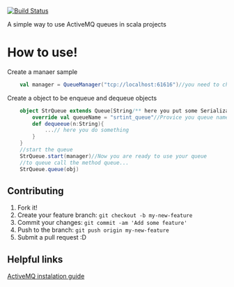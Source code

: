 [![Build Status](https://travis-ci.org/mateusfreira/activemq-scala-util.svg?branch=master)](https://travis-ci.org/mateusfreira/activemq-scala-util)

A simple way to use ActiveMQ queues in scala projects

# How to use!
Create a manaer sample
```scala
    val manager = QueueManager("tcp://localhost:61616")//you need to change tcp://localhost:61616 by you activeMe server url.
```
Create a object to be enqueue and dequeue objects

```scala
    object StrQueue extends Queue[String/** here you put some Serializable class(can be a case class)*/]{
        override val queueName = "srtint_queue"//Provice you queue name
        def dequeeue(n:String){
            ...// here you do something
        }
    }
    //start the queue
    StrQueue.start(manager)//Now you are ready to use your queue
    //to queue call the method queue...
    StrQueue.queue(obj)
```

## Contributing
1. Fork it!
2. Create your feature branch: `git checkout -b my-new-feature`
3. Commit your changes: `git commit -am 'Add some feature'`
4. Push to the branch: `git push origin my-new-feature`
5. Submit a pull request :D
## Helpful links
[ActiveMQ instalation guide](http://activemq.apache.org/installation.html)
